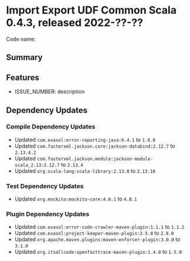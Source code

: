 # Import Export UDF Common Scala 0.4.3, released 2022-??-??

Code name:

## Summary

## Features

* ISSUE_NUMBER: description

## Dependency Updates

### Compile Dependency Updates

* Updated `com.exasol:error-reporting-java:0.4.1` to `1.0.0`
* Updated `com.fasterxml.jackson.core:jackson-databind:2.12.7` to `2.13.4.2`
* Updated `com.fasterxml.jackson.module:jackson-module-scala_2.13:2.12.7` to `2.13.4`
* Updated `org.scala-lang:scala-library:2.13.8` to `2.13.10`

### Test Dependency Updates

* Updated `org.mockito:mockito-core:4.6.1` to `4.8.1`

### Plugin Dependency Updates

* Updated `com.exasol:error-code-crawler-maven-plugin:1.1.1` to `1.1.2`
* Updated `com.exasol:project-keeper-maven-plugin:2.5.0` to `2.8.0`
* Updated `org.apache.maven.plugins:maven-enforcer-plugin:3.0.0` to `3.1.0`
* Updated `org.itsallcode:openfasttrace-maven-plugin:1.4.0` to `1.5.0`

